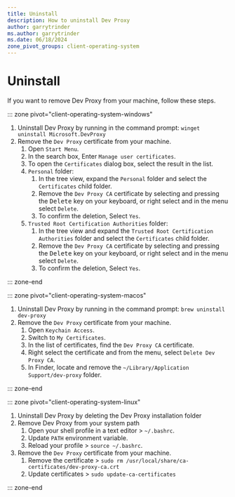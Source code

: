 ```yaml
---
title: Uninstall
description: How to uninstall Dev Proxy
author: garrytrinder
ms.author: garrytrinder
ms.date: 06/18/2024
zone_pivot_groups: client-operating-system
---
```


# Uninstall

If you want to remove Dev Proxy from your machine, follow these steps.

::: zone pivot="client-operating-system-windows"

1. Uninstall Dev Proxy by running in the command prompt: `winget uninstall Microsoft.DevProxy`
1. Remove the `Dev Proxy` certificate from your machine.
    1. Open `Start Menu`.
    1. In the search box, Enter `Manage user certificates`.
    1. To open the `Certificates` dialog box, select the result in the list.
    1. `Personal` folder:
        1. In the tree view, expand the `Personal` folder and select the `Certificates` child folder.
        1. Remove the `Dev Proxy CA` certificate by selecting and pressing the <kbd>Delete</kbd> key on your keyboard, or right select and in the menu select `Delete`.
        1. To confirm the deletion, Select `Yes`.
    1. `Trusted Root Certification Authorities` folder:
        1. In the tree view and expand the `Trusted Root Certification Authorities` folder and select the `Certificates` child folder.
        1. Remove the `Dev Proxy CA` certificate by selecting and pressing the <kbd>Delete</kbd> key on your keyboard, or right select and in the menu select `Delete`.
        1. To confirm the deletion, Select `Yes`.

::: zone-end

::: zone pivot="client-operating-system-macos"

1. Uninstall Dev Proxy by running in the command prompt: `brew uninstall dev-proxy`
1. Remove the `Dev Proxy` certificate from your machine.
    1. Open `Keychain Access`.
    1. Switch to `My Certificates`.
    1. In the list of certificates, find the `Dev Proxy CA` certificate.
    1. Right select the certificate and from the menu, select `Delete Dev Proxy CA`.
    1. In Finder, locate and remove the `~/Library/Application Support/dev-proxy` folder.

::: zone-end

::: zone pivot="client-operating-system-linux"

1. Uninstall Dev Proxy by deleting the Dev Proxy installation folder
1. Remove Dev Proxy from your system path
    1. Open your shell profile in a text editor > `~/.bashrc`.
    1. Update `PATH` environment variable.
    1. Reload your profile > `source ~/.bashrc`.
1. Remove the `Dev Proxy` certificate from your machine.
    1. Remove the certificate > `sudo rm /usr/local/share/ca-certificates/dev-proxy-ca.crt`
    1. Update certificates > `sudo update-ca-certificates`

::: zone-end
